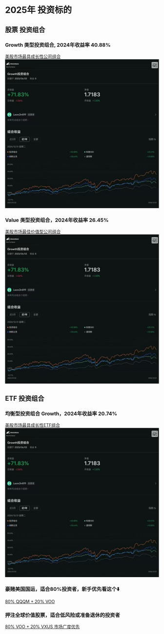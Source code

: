 # 2025年 投资标的

## 股票 投资组合
### Growth 类型投资组合, 2024年收益率 40.88%
<a href="https://portfolio.moomoo.com/portfolio/2000000020081" target="_blank">美股市场最具成长性公司组合</a>
<img src="https://github.com/leonjin819/f5-tts-doc/blob/main/WeChat%20Photo%20Editor_20250208182807.jpg?raw=true">
### Value 类型投资组合，2024年收益率 26.45%
<a href="https://portfolio.moomoo.com/portfolio/2000000020082" target="_blank">美股市场最佳价值型公司组合</a>
<img src="https://github.com/leonjin819/f5-tts-doc/blob/main/WeChat%20Photo%20Editor_20250208182807.jpg?raw=true">
## ETF 投资组合
### 均衡型投资组合 Growth，2024年收益率 20.74%
<a href="https://portfolio.moomoo.com/portfolio/2000000021971" target="_blank">美股市场最具成长性ETF组合</a>
<img src="https://github.com/leonjin819/f5-tts-doc/blob/main/WeChat%20Photo%20Editor_20250208182807.jpg?raw=true">
### 豪赌美国国运，适合80%投资者，新手优先看这个⬇️
<a href="https://portfolio.moomoo.com/portfolio/2000000025340" target="_blank">80% QQQM + 20% VOO</a>
### 押注全球价值股票，适合低风险或准备退休的投资者
<a href="https://portfolio.moomoo.com/portfolio/2000000025339" target="_blank">80% VOO + 20% VXUS 市场广度优先</a>
